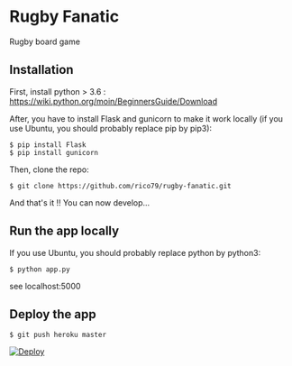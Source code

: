 # Rugby Fanatic

Rugby board game

## Installation

First, install python > 3.6 : https://wiki.python.org/moin/BeginnersGuide/Download

After, you have to install Flask and gunicorn to make it work locally (if you use Ubuntu, you should probably replace pip by pip3):

```
$ pip install Flask
$ pip install gunicorn
```

Then, clone the repo:

```
$ git clone https://github.com/rico79/rugby-fanatic.git
```

And that's it !! You can now develop...

## Run the app locally

If you use Ubuntu, you should probably replace python by python3:

```
$ python app.py
```

see localhost:5000

## Deploy the app

```
$ git push heroku master
```

[![Deploy](https://www.herokucdn.com/deploy/button.png)](https://heroku.com/deploy)
